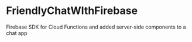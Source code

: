 # FriendlyChatWIthFirebase
Firebase SDK for Cloud Functions and added server-side components to a chat app
